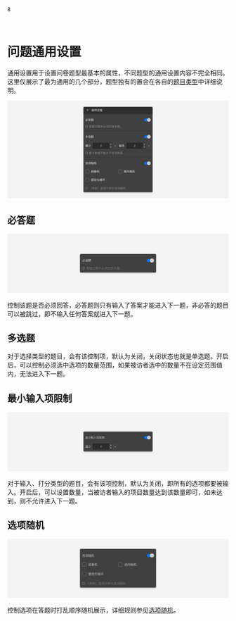 ```index
8
```
```tag

```
```summary

```

# 问题通用设置

通用设置用于设置问卷题型最基本的属性，不同题型的通用设置内容不完全相同。这里仅展示了最为通用的几个部分，题型独有的置会在各自的[题目类型](../nodes/concept.md)中详细说明。

<img src='../../assets/snapshots/node-setting/common/section.png'>

## 必答题

<img src='../../assets/snapshots/node-setting/common/required.png'>

控制该题是否必须回答，必答题则只有输入了答案才能进入下一题，非必答的题目可以被跳过，即不输入任何答案就进入下一题。

## 多选题

对于选择类型的题目，会有该控制项，默认为关闭，关闭状态也就是单选题。开启后，可以控制必须选中选项的数量范围，如果被访者选中的数量不在设定范围值内，无法进入下一题。

## 最小输入项限制

<img src='../../assets/snapshots/node-setting/common/minimum-limit.png'>

对于输入、打分类型的题目，会有该项控制，默认为关闭，即所有的选项都要被输入。开启后，可以设置数量，当被访者输入的项目数量达到该数量即可，如未达到，则不允许进入下一题。

## 选项随机

<img src='../../assets/snapshots/node-setting/common/randomize.png'>

控制选项在答题时打乱顺序随机展示，详细规则参见[选项随机](./option-random.md)。

